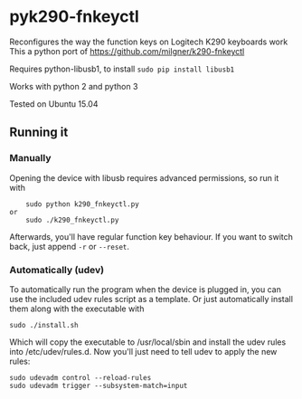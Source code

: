 # pyk290-fnkeyctl

Reconfigures the way the function keys on Logitech K290 keyboards work
This a python port of https://github.com/milgner/k290-fnkeyctl

Requires python-libusb1, to install
    ```sudo pip install libusb1```

Works with python 2 and python 3

Tested on Ubuntu 15.04
## Running it

### Manually

Opening the device with libusb requires advanced permissions, so run it with
```
    sudo python k290_fnkeyctl.py
or
    sudo ./k290_fnkeyctl.py
```
Afterwards, you'll have regular function key behaviour. If you want to switch
back, just append `-r` or `--reset`.

### Automatically (udev)

To automatically run the program when the device is plugged in, you can use the included udev rules script as a template. Or just automatically install them along with the executable with
```
sudo ./install.sh
```

Which will copy the executable to /usr/local/sbin and install the udev rules into /etc/udev/rules.d. Now you'll just need to tell udev to apply the new rules:
```
sudo udevadm control --reload-rules
sudo udevadm trigger --subsystem-match=input
```
